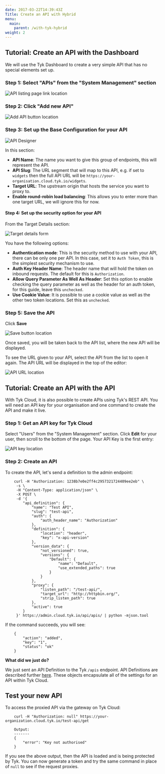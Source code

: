 ```yaml
---
date: 2017-03-22T14:39:43Z
Title: Create an API with Hybrid
menu:
  main:
    parent: /with-tyk-hybrid
weight: 2
---
```


## <a name="with-dashboard"></a>Tutorial: Create an API with the Dashboard

We will use the Tyk Dashboard to create a very simple API that has no special elements set up.

### Step 1: Select "APIs" from the "System Management" section

![API listing page link location][1]

### Step 2: Click "Add new API"

![Add API button location][2]

### Step 3: Set up the Base Configuration for your API

![API Designer][3]

In this section:

*   **API Name**: The name you want to give this group of endpoints, this will represent the API.
*   **API Slug**: The URL segment that will map to this API, e.g. if set to `widgets` then the full API URL will be `https://your-organisation.cloud.tyk.io/widgets`.
*   **Target URL**: The upstream origin that hosts the service you want to proxy to.
*   **Enable round-robin load balancing**: This allows you to enter more than one target URL, we will ignore this for now.

#### Step 4: Set up the security option for your API

From the Target Details section:

![Target details form][4]

You have the following options:

*   **Authentication mode**: This is the security method to use with your API, there can be only one per API. In this case, set it to `Auth Token`, this is the simplest security mechanism to use.
*   **Auth Key Header Name**: The header name that will hold the token on inbound requests. The default for this is `Authorization`.
*   **Allow Query Parameter As Well As Header**: Set this option to enable checking the query parameter as well as the header for an auth token, for this guide, leave this `unchecked`.
*   **Use Cookie Value**: It is possible to use a cookie value as well as the other two token locations. Set this as `unchecked`.

### Step 5: Save the API

Click **Save**

![Save button location][5]

Once saved, you will be taken back to the API list, where the new API will be displayed.

To see the URL given to your API, select the API from the list to open it again. The API URL will be displayed in the top of the editor:

![API URL location][6]

## <a name="with-api"></a>Tutorial: Create an API with the API

With Tyk Cloud, it is also possible to create APIs using Tyk's REST API. You will need an API key for your organisation and one command to create the API and make it live.

### Step 1: Get an API key for Tyk Cloud

Select "Users" from the "System Management" section. Click **Edit** for your user, then scroll to the bottom of the page. Your API Key is the first entry:

![API key location][7]

### Step 2: Create an API

To create the API, let's send a definition to the admin endpoint:
```
    curl -H "Authorization: 1238b7e0e2ff4c2957321724409ee2eb" \
     -s \
     -H "Content-Type: application/json" \
     -X POST \
     -d '{
        "api_definition": {
            "name": "Test API",
            "slug": "test-api",
            "auth": {
                "auth_header_name": "Authorization"
            },
            "definition": {
                "location": "header",
                "key": "x-api-version"
            },
            "version_data": {
                "not_versioned": true,
                "versions": {
                    "Default": {
                        "name": "Default",
                        "use_extended_paths": true
                    }
                }
            },
            "proxy": {
                "listen_path": "/test-api/",
                "target_url": "http://httpbin.org/",
                "strip_listen_path": true
            },
            "active": true
        }
     }' https://admin.cloud.tyk.io/api/apis/ | python -mjson.tool
```

If the command succeeds, you will see:
```
    {
        "action": "added",
        "key": "1",
        "status": "ok"
    }
```

**What did we just do?**

We just sent an API Definition to the Tyk `/apis` endpoint. API Definitions are described further [here][8]. These objects encapsulate all of the settings for an API within Tyk Cloud.

## <a name="test-new-api"></a> Test your new API

To access the proxied API via the gateway on Tyk Cloud:
```
    curl -H "Authorization: null" https://your-organization.cloud.tyk.io/test-api/get
    
    Output:
    -------
    {
        "error": "Key not authorised"
    }
```

If you see the above output, then the API is loaded and is being protected by Tyk. You can now generate a token and try the same command in place of `null` to see if the request proxies.

[1]: /docs/img/dashboard/system-management/nav_apis.png
[2]: /docs/img/dashboard/system-management/addAPIbutton.png
[3]: /docs/img/dashboard/system-management/APIDesigner.png
[4]: /docs/img/dashboard/system-management/targetDetails.png
[5]: /docs/img/dashboard/system-management/saveAPI.png
[6]: /docs/img/dashboard/system-management/APIURLLocation.png
[7]: /docs/img/dashboard/system-management/APIKey.png
[8]: /docs/tyk-rest-api/api-definition-object-details/
